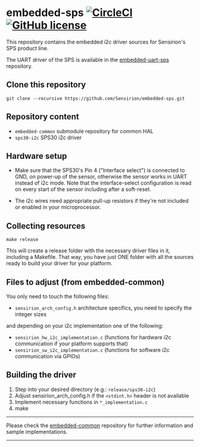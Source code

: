 # embedded-sps [![CircleCI](https://circleci.com/gh/Sensirion/embedded-sps.svg?style=shield)](https://circleci.com/gh/Sensirion/embedded-sps) [![GitHub license](https://img.shields.io/badge/license-BSD3-blue.svg)](https://raw.githubusercontent.com/Sensirion/embedded-sps/master/LICENSE)
This repository contains the embedded i2c driver sources for Sensirion's
SPS product line.

The UART driver of the SPS is available in the
[embedded-uart-sps](https://github.com/Sensirion/embedded-uart-sps) repository.

## Clone this repository
```
git clone --recursive https://github.com/Sensirion/embedded-sps.git
```

## Repository content
* `embedded-common` submodule repository for common HAL
* `sps30-i2c` SPS30 i2c driver


## Hardware setup
* Make sure that the SPS30's Pin 4 ("Interface select") is connected to GND, on
  power-up of the sensor, otherwise the sensor works in UART instead of i2c
  mode. Note that the interface-select configuration is read on every start of
  the sensor including after a soft-reset.

* The i2c wires need appropriate pull-up resistors if they're not included or
  enabled in your microprocessor.

## Collecting resources
```
make release
```
This will create a release folder with the necessary driver files in it,
including a Makefile. That way, you have just ONE folder with all the sources
ready to build your driver for your platform.

## Files to adjust (from embedded-common)
You only need to touch the following files:

* `sensirion_arch_config.h` architecture specifics, you need to specify the
  integer sizes

and depending on your i2c implementation one of the following:

* `sensirion_hw_i2c_implementation.c` (functions for hardware i2c communication
  if your platform supports that)
* `sensirion_sw_i2c_implementation.c` (functions for software i2c communication
  via GPIOs)


## Building the driver
1. Step into your desired directory (e.g.: `release/sps30-i2c`)
2. Adjust sensirion\_arch\_config.h if the `<stdint.h>` header is not available
3. Implement necessary functions in `*_implementation.c`
4. make


---

Please check the [embedded-common](https://github.com/Sensirion/embedded-common)
repository for further information and sample implementations.

---

